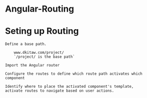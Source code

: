 # Angular-Routing

# Seting up Routing
    Define a base path.

        www.dkitaw.com/project/
        `/project/ is the base path`

    Import the Angular router 

    Configure the routes to define which route path activates which component

    Identify where to place the activated component's template, 
    activate routes to navigate based on user actions. 